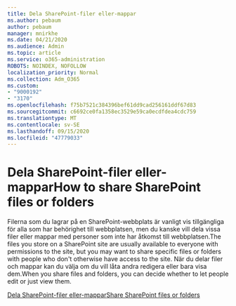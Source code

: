 ```yaml
---
title: Dela SharePoint-filer eller-mappar
ms.author: pebaum
author: pebaum
manager: mnirkhe
ms.date: 04/21/2020
ms.audience: Admin
ms.topic: article
ms.service: o365-administration
ROBOTS: NOINDEX, NOFOLLOW
localization_priority: Normal
ms.collection: Adm_O365
ms.custom:
- "9000192"
- "3170"
ms.openlocfilehash: f75b7521c384396bef61dd9cad256161ddf67d83
ms.sourcegitcommit: c6692ce0fa1358ec3529e59ca0ecdfdea4cdc759
ms.translationtype: MT
ms.contentlocale: sv-SE
ms.lasthandoff: 09/15/2020
ms.locfileid: "47779033"
---
```

# <a name="how-to-share-sharepoint-files-or-folders"></a><span data-ttu-id="40aad-102">Dela SharePoint-filer eller-mappar</span><span class="sxs-lookup"><span data-stu-id="40aad-102">How to share SharePoint files or folders</span></span>

<span data-ttu-id="40aad-103">Filerna som du lagrar på en SharePoint-webbplats är vanligt vis tillgängliga för alla som har behörighet till webbplatsen, men du kanske vill dela vissa filer eller mappar med personer som inte har åtkomst till webbplatsen.</span><span class="sxs-lookup"><span data-stu-id="40aad-103">The files you store on a SharePoint site are usually available to everyone with permissions to the site, but you may want to share specific files or folders with people who don't otherwise have access to the site.</span></span> <span data-ttu-id="40aad-104">När du delar filer och mappar kan du välja om du vill låta andra redigera eller bara visa dem.</span><span class="sxs-lookup"><span data-stu-id="40aad-104">When you share files and folders, you can decide whether to let people edit or just view them.</span></span>

[<span data-ttu-id="40aad-105">Dela SharePoint-filer eller-mappar</span><span class="sxs-lookup"><span data-stu-id="40aad-105">Share SharePoint files or folders</span></span>](https://support.office.com/article/1fe37332-0f9a-4719-970e-d2578da4941c)